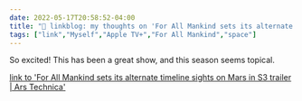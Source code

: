 ```yaml
---
date: 2022-05-17T20:58:52-04:00
title: "🔗 linkblog: my thoughts on 'For All Mankind sets its alternate timeline sights on Mars in S3 trailer | Ars Technica'"
tags: ["link","Myself","Apple TV+","For All Mankind","space"]
---
```

So excited! This has been a great show, and this season seems topical.
 

[link to 'For All Mankind sets its alternate timeline sights on Mars in S3 trailer | Ars Technica'](https://arstechnica.com/gaming/2022/05/for-all-mankind-sets-its-alternate-timeline-sights-on-mars-in-s3-trailer/)
